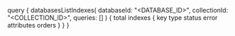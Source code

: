 query {
    databasesListIndexes(
        databaseId: "<DATABASE_ID>",
        collectionId: "<COLLECTION_ID>",
        queries: []
    ) {
        total
        indexes {
            key
            type
            status
            error
            attributes
            orders
        }
    }
}
